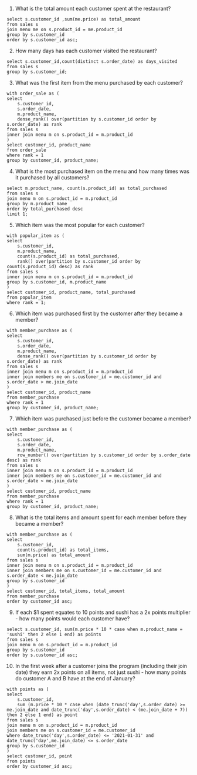 1. What is the total amount each customer spent at the restaurant?

```
select s.customer_id ,sum(me.price) as total_amount
from sales s
join menu me on s.product_id = me.product_id
group by s.customer_id
order by s.customer_id asc;
```

2. How many days has each customer visited the restaurant?

```
select s.customer_id,count(distinct s.order_date) as days_visited
from sales s
group by s.customer_id;
```

3. What was the first item from the menu purchased by each customer?

```
with order_sale as (
select
    s.customer_id,
    s.order_date,
    m.product_name,
    dense_rank() over(partition by s.customer_id order by s.order_date) as rank
from sales s
inner join menu m on s.product_id = m.product_id
)
select customer_id, product_name
from order_sale
where rank = 1
group by customer_id, product_name;
```

4. What is the most purchased item on the menu and how many times was it purchased by all customers?

```
select m.product_name, count(s.product_id) as total_purchased
from sales s
join menu m on s.product_id = m.product_id
group by m.product_name
order by total_purchased desc
limit 1;
```

5. Which item was the most popular for each customer?

```
with popular_item as (
select
    s.customer_id,
    m.product_name,
    count(s.product_id) as total_purchased,
    rank() over(partition by s.customer_id order by count(s.product_id) desc) as rank
from sales s
inner join menu m on s.product_id = m.product_id
group by s.customer_id, m.product_name
)
select customer_id, product_name, total_purchased
from popular_item
where rank = 1;
```

6. Which item was purchased first by the customer after they became a member?

```
with member_purchase as (
select
    s.customer_id,
    s.order_date,
    m.product_name,
    dense_rank() over(partition by s.customer_id order by s.order_date) as rank
from sales s
inner join menu m on s.product_id = m.product_id
inner join members me on s.customer_id = me.customer_id and s.order_date > me.join_date
)
select customer_id, product_name
from member_purchase
where rank = 1
group by customer_id, product_name;
```

7. Which item was purchased just before the customer became a member?

```
with member_purchase as (
select
    s.customer_id,
    s.order_date,
    m.product_name,
    row_number() over(partition by s.customer_id order by s.order_date desc) as rank
from sales s
inner join menu m on s.product_id = m.product_id
inner join members me on s.customer_id = me.customer_id and s.order_date < me.join_date
)
select customer_id, product_name
from member_purchase
where rank = 1
group by customer_id, product_name;
```

8. What is the total items and amount spent for each member before they became a member?

```
with member_purchase as (
select
    s.customer_id,
    count(s.product_id) as total_items,
    sum(m.price) as total_amount
from sales s
inner join menu m on s.product_id = m.product_id
inner join members me on s.customer_id = me.customer_id and s.order_date < me.join_date
group by s.customer_id
)
select customer_id, total_items, total_amount
from member_purchase
order by customer_id asc;
```

9. If each $1 spent equates to 10 points and sushi has a 2x points multiplier - how many points would each customer have?

```
select s.customer_id, sum(m.price * 10 * case when m.product_name = 'sushi' then 2 else 1 end) as points
from sales s
join menu m on s.product_id = m.product_id
group by s.customer_id
order by s.customer_id asc;
```

10. In the first week after a customer joins the program (including their join date) they earn 2x points on all items, not just sushi - how many points do customer A and B have at the end of January?

```
with points as (
select
    s.customer_id,
    sum (m.price * 10 * case when (date_trunc('day',s.order_date) >= me.join_date and date_trunc('day',s.order_date) < (me.join_date + 7)) then 2 else 1 end) as point
from sales s
join menu m on s.product_id = m.product_id
join members me on s.customer_id = me.customer_id
where date_trunc('day',s.order_date) <= '2021-01-31' and date_trunc('day',me.join_date) <= s.order_date
group by s.customer_id
)
select customer_id, point
from points
order by customer_id asc;
```
